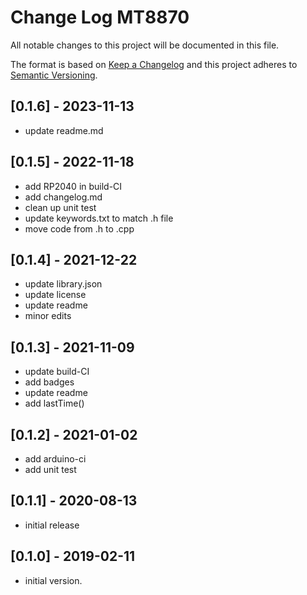 # Change Log MT8870

All notable changes to this project will be documented in this file.

The format is based on [Keep a Changelog](http://keepachangelog.com/)
and this project adheres to [Semantic Versioning](http://semver.org/).


## [0.1.6] - 2023-11-13
- update readme.md


## [0.1.5] - 2022-11-18
- add RP2040 in build-CI
- add changelog.md
- clean up unit test
- update keywords.txt to match .h file
- move code from .h to .cpp

## [0.1.4] - 2021-12-22
- update library.json
- update license
- update readme
- minor edits

## [0.1.3] - 2021-11-09
- update build-CI
- add badges
- update readme
- add lastTime()

## [0.1.2] - 2021-01-02
- add arduino-ci
- add unit test

## [0.1.1] - 2020-08-13
- initial release


## [0.1.0] - 2019-02-11
- initial version.

